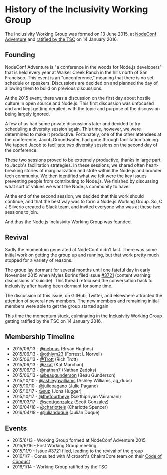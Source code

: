 # History of the Inclusivity Working Group

The Inclusivity Working Group was formed on 13 June 2015, at
[NodeConf Adventure](http://nodeconf.com/) and
[ratified by the TSC](https://github.com/nodejs/TSC/pull/29#issuecomment-171771185) on 14 January 2016.

## Founding

NodeConf Adventure is "a conference in the woods for Node.js developers" that
is held every year at Walker Creek Ranch in the hills north of San Francisco.
This event is an "unconference," meaning that there is no set schedule or
speakers. Discussions are decided on and planned the day of, allowing them to
build on previous discussions.

At the 2015 event, there was a discussion on the first day about hostile
culture in open source and Node.js. This first discussion was unfocused and
and kept getting derailed, with the topic and purpose of the discussion being
largely ignored.

A few of us had some private discussions later and decided to try scheduling a
diversity session again. This time, however, we were determined to make it
productive. Fortunately, one of the other attendees at the conference, Jacob
Groundwater, had gone through facilitation training. We tapped Jacob to
facilitate two diversity sessions on the second day of the conference.

These two sessions proved to be extremely productive, thanks in large part to
Jacob's facilitation strategies. In these sessions, we shared often
heart-breaking stories of marginalization and strife within the Node.js and
broader tech community. We then identified what we felt were the key issues
preventing people from contributing to Node.js. We finished by discussing what
sort of values we want the Node.js community to have.

At the end of the second session, we decided that this work should continue,
and that the best way was to form a Node.js Working Group. So, C J Silverio
created a Slack team, and invited everyone who was at these two sessions to
join.

And thus the Node.js Inclusivity Working Group was founded.

## Revival

Sadly the momentum generated at NodeConf didn't last. There was some initial
work on getting the group up and running, but that work pretty much stopped
for a variety of reasons.

The group lay dormant for several months until one fateful day in early November
2015 when Myles Borins filed issue [#3721](https://github.com/nodejs/node/issues/3721)
(content warning: discussions of suicide). This thread refocused the
conversation back to inclusivity after having been dormant for some time.

The discussion of this issue, on GitHub, Twitter, and elsewhere attracted the
attention of several new members. The new members and remaining initial
members were able to get the group started again.

This time the momentum stuck, culminating in the Inclusivity Working Group
getting ratified by the TSC on 14 January 2016.

## Membership Timeline

* 2015/06/13 - [@nebrius](https://github.com/nebrius) (Bryan Hughes)
* 2015/06/13 - [@othiym23](https://github.com/othiym23) (Forrest L Norvell)
* 2015/06/13 - [@Trott](https://github.com/Trott) (Rich Trott)
* 2015/06/13 - [@zkat](https://github.com/zkat) (Kat Marchán)
* 2015/06/13 - [@nathan7](https://github.com/nathan7) (Nathan Zadoks)
* 2015/06/13 - [@beaugunderson](https://github.com/beaugunderson) (Beau Gunderson)
* 2015/10/10 - [@ashleygwilliams](https://github.com/ashleygwilliams) (Ashley Williams, ag_dubs)
* 2015/10/10 - [@juliepagano](https://github.com/juliepagano) (Julie Pagano)
* 2015/10/17 - [@sup](https://github.com/sup) (Jona Hugger)
* 2015/10/17 - [@thefourtheye](https://github.com/thefourtheye) (Sakthipriyan Vairamani)
* 2016/03/17 - [@scottgonzalez](https://github.com/scottgonzalez/) (Scott González)
* 2016/04/18 - [@charlotteis](https://github.com/charlotteis) (Charlotte Spencer)
* 2016/04/18 - [@julianduque](https://github.com/julianduque) (Julián Duque)

## Events

* 2015/6/13 - Working Group formed at NodeConf Adventure 2015
* 2015/6/16 - First Working Group meeting
* 2015/11/9 - Issue [#3721](https://github.com/nodejs/node/issues/3721) filed, leading to the revival of the group
* 2016/1/7 - Consulted with Microsoft's ChakraCore team on their [Code of Conduct](https://github.com/Microsoft/ChakraCore/blob/master/CODE_OF_CONDUCT.md)
* 2016/1/14 - Working Group ratified by the TSC
